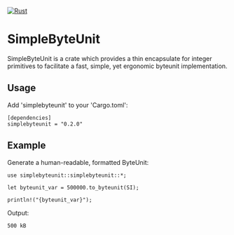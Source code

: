 [![Rust](https://github.com/SapphirusBeryl/simplebyteunit/actions/workflows/rust.yml/badge.svg)](https://github.com/SapphirusBeryl/simplebyteunit/actions/workflows/rust.yml)

# SimpleByteUnit

SimpleByteUnit is a crate which provides a thin encapsulate for integer primitives to facilitate a fast, simple, yet ergonomic byteunit implementation.

## Usage

Add 'simplebyteunit' to your 'Cargo.toml':

```
[dependencies]
simplebyteunit = "0.2.0"
```

## Example

Generate a human-readable, formatted ByteUnit: 

```
use simplebyteunit::simplebyteunit::*;

let byteunit_var = 500000.to_byteunit(SI);

println!("{byteunit_var}");
```

Output:

```
500 kB
```
